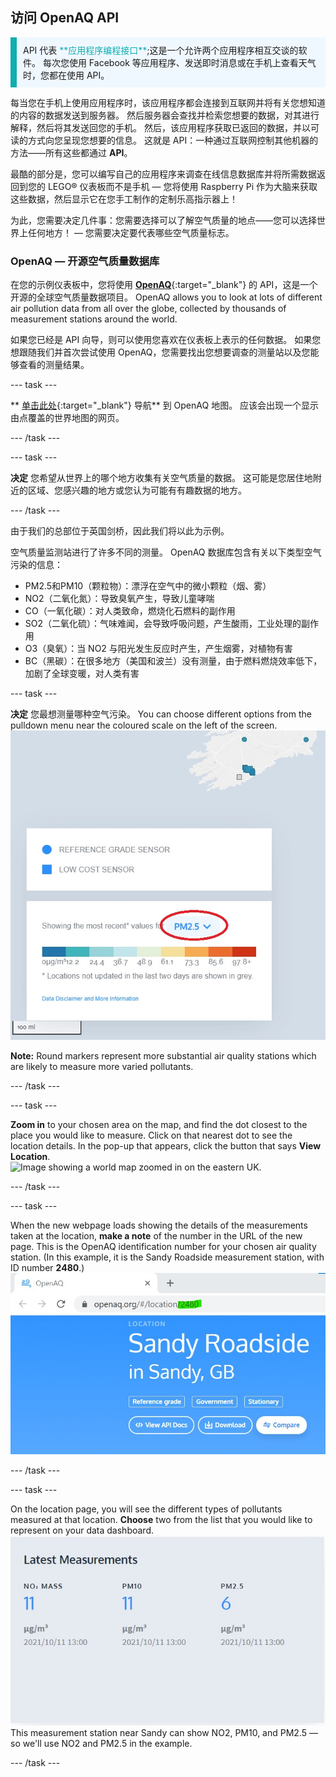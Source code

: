 ## 访问 OpenAQ API

<p style="border-left: solid; border-width:10px; border-color: #0faeb0; background-color: aliceblue; padding: 10px;">API 代表 <span style="color: #0faeb0">**应用程序编程接口**</span>;这是一个允许两个应用程序相互交谈的软件。 每次您使用 Facebook 等应用程序、发送即时消息或在手机上查看天气时，您都在使用 API。</p>

每当您在手机上使用应用程序时，该应用程序都会连接到互联网并将有关您想知道的内容的数据发送到服务器。 然后服务器会查找并检索您想要的数据，对其进行解释，然后将其发送回您的手机。 然后，该应用程序获取已返回的数据，并以可读的方式向您呈现您想要的信息。 这就是 API：一种通过互联网控制其他机器的方法——所有这些都通过 **API**。

最酷的部分是，您可以编写自己的应用程序来调查在线信息数据库并将所需数据返回到您的 LEGO® 仪表板而不是手机 — 您将使用 Raspberry Pi 作为大脑来获取这些数据，然后显示它在您手工制作的定制乐高指示器上！

为此，您需要决定几件事：您需要选择可以了解空气质量的地点——您可以选择世界上任何地方！ — 您需要决定要代表哪些空气质量标志。

### OpenAQ — 开源空气质量数据库

在您的示例仪表板中，您将使用 [**OpenAQ**](https://openaq.org/#/){:target="_blank"} 的 API，这是一个开源的全球空气质量数据项目。 OpenAQ allows you to look at lots of different air pollution data from all over the globe, collected by thousands of measurement stations around the world.

如果您已经是 API 向导，则可以使用您喜欢在仪表板上表示的任何数据。 如果您想跟随我们并首次尝试使用 OpenAQ，您需要找出您想要调查的测量站以及您能够查看的测量结果。

--- task ---

** [单击此处](https://openaq.org/#/map){:target="_blank"} 导航** 到 OpenAQ 地图。 应该会出现一个显示由点覆盖的世界地图的网页。

--- /task ---

--- task ---

**决定** 您希望从世界上的哪个地方收集有关空气质量的数据。 这可能是您居住地附近的区域、您感兴趣的地方或您认为可能有有趣数据的地方。

--- /task ---

由于我们的总部位于英国剑桥，因此我们将以此为示例。

空气质量监测站进行了许多不同的测量。 OpenAQ 数据库包含有关以下类型空气污染的信息：

 + PM2.5和PM10（颗粒物）：漂浮在空气中的微小颗粒（烟、雾）
 + NO2（二氧化氮）：导致臭氧产生，导致儿童哮喘
 + CO（一氧化碳）：对人类致命，燃烧化石燃料的副作用
 + SO2（二氧化硫）：气味难闻，会导致呼吸问题，产生酸雨，工业处理的副作用
 + O3（臭氧）：当 NO2 与阳光发生反应时产生，产生烟雾，对植物有害
 + BC（黑碳）：在很多地方（美国和波兰）没有测量，由于燃料燃烧效率低下，加剧了全球变暖，对人类有害

--- task ---

**决定** 您最想测量哪种空气污染。 You can choose different options from the pulldown menu near the coloured scale on the left of the screen. ![显示 OpenAQ 地图中下拉菜单的图像。](images/mapscale.jpg)

**Note:** Round markers represent more substantial air quality stations which are likely to measure more varied pollutants.

--- /task ---

--- task ---

**Zoom in** to your chosen area on the map, and find the dot closest to the place you would like to measure. Click on that nearest dot to see the location details. In the pop-up that appears, click the button that says **View Location**.  
![Image showing a world map zoomed in on the eastern UK.](images/mapscroll.gif)

--- /task ---

--- task ---

When the new webpage loads showing the details of the measurements taken at the location, **make a note** of the number in the URL of the new page. This is the OpenAQ identification number for your chosen air quality station. (In this example, it is the Sandy Roadside measurement station, with ID number **2480**.) ![Image showing the OpenAQ URL with a number for the location ID.](images/openaq_id.jpg)

--- /task ---

--- task ---

On the location page, you will see the different types of pollutants measured at that location. **Choose** two from the list that you would like to represent on your data dashboard. ![Image showing a pollutant list from a location on the OpenAQ map.](images/openaq_msmt.jpg) This measurement station near Sandy can show NO2, PM10, and PM2.5 — so we'll use NO2 and PM2.5 in the example.

--- /task ---